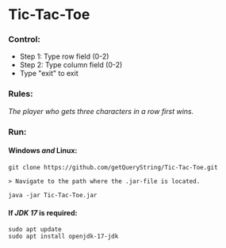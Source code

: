 # Tic-Tac-Toe

### Control:
+ Step 1: Type row field (0-2)
+ Step 2: Type column field (0-2)
+ Type "exit" to exit

### Rules:
_The player who gets three characters in a row first wins._

### Run:

#### Windows _and_ Linux:
```
git clone https://github.com/getQueryString/Tic-Tac-Toe.git

> Navigate to the path where the .jar-file is located.

java -jar Tic-Tac-Toe.jar
```
#### If _JDK 17_ is required:
```
sudo apt update
sudo apt install openjdk-17-jdk
```